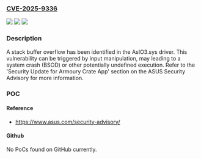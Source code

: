 ### [CVE-2025-9336](https://cve.mitre.org/cgi-bin/cvename.cgi?name=CVE-2025-9336)
![](https://img.shields.io/static/v1?label=Product&message=Armoury%20Crate&color=blue)
![](https://img.shields.io/static/v1?label=Version&message=Before%20v6.3.4%20&color=brightgreen)
![](https://img.shields.io/static/v1?label=Vulnerability&message=CWE-121%20-%20Stack-based%20Buffer%20Overflow&color=brightgreen)

### Description

A stack buffer overflow has been identified in the AsIO3.sys driver. This vulnerability can be triggered by input manipulation, may leading to a system crash (BSOD) or other potentially undefined execution. Refer to the 'Security Update for Armoury Crate App' section on the ASUS Security Advisory for more information.

### POC

#### Reference
- https://www.asus.com/security-advisory/

#### Github
No PoCs found on GitHub currently.

